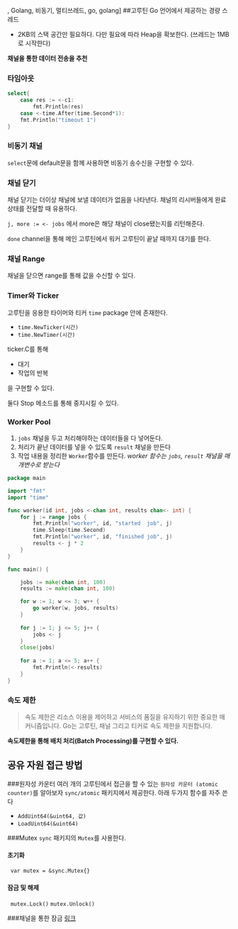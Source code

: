 
, Golang, 비동기, 멀티쓰레드, go, golang]
##고루틴
Go 언어에서 제공하는 경량 스레드
* 2KB의 스택 공간만 필요하다. 다만 필요에 따라 Heap을 확보한다. (쓰레드는 1MB로 시작한다)

**채널을 통한 데이터 전송을 추천**

### 타임아웃
```go
select{
	case res := <-c1:
		fmt.Println(res)
	case <-time.After(time.Second*1):
	fmt.Println("timeout 1")
}
```

### 비동기 채널
`select`문에 default문을 함께 사용하면 비동기 송수신을 구현할 수 있다.


### 채널 닫기
채널 닫기는 더이상 채널에 보낼 데이터가 없음을 나타낸다.
채널의 리시버들에게 완료 상태를 전달할 때 유용하다.

`j, more := <- jobs`
에서 more은 해당 채널이 close됐는지를 리턴해준다.

`done` channel을 통해 메인 고루틴에서 워커 고루틴이 끝날 때까지 대기를 한다.

### 채널 Range
채널을 닫으면 range를 통해 값을 수신할 수 있다.


### Timer와 Ticker
고루틴을 응용한 타이머와 티커
`time` package 안에 존재한다.
* `time.NewTicker(시간)`
* `time.NewTimer(시간)`

ticker.C를 통해 
* 대기
* 작업의 반복

을 구현할 수 있다.

둘다 Stop 메소드를 통해 중지시킬 수 있다.

### Worker Pool
1. `jobs` 채널을 두고 처리해야하는 데이터들을 다 넣어둔다.
2. 처리가 끝난 데이터를 넣을 수 있도록 `result` 채널을 만든다
3. 작업 내용을 정리한 `Worker`함수를 만든다.  *worker 함수는 `jobs`, `result` 채널을 매개변수로 받는다*

```go
package main

import "fmt"
import "time"

func worker(id int, jobs <-chan int, results chan<- int) {
	for j := range jobs {
		fmt.Println("worker", id, "started  job", j)
		time.Sleep(time.Second)
		fmt.Println("worker", id, "finished job", j)
		results <- j * 2
	}
}

func main() {

	jobs := make(chan int, 100)
	results := make(chan int, 100)

	for w := 1; w <= 3; w++ {
		go worker(w, jobs, results)
	}
	
	for j := 1; j <= 5; j++ {
		jobs <- j
	}
	close(jobs)
	
	for a := 1; a <= 5; a++ {
		fmt.Println(<-results)
	}
}
```


### 속도 제한
> 속도 제한은 리소스 이용을 제어하고 서비스의 품질을 유지하기 위한 중요한 매커니즘입니다. Go는 고루틴, 채널 그리고 티커로 속도 제한을 지원합니다.

**속도제한을 통해 배치 처리(Batch Processing)를 구현할 수 있다.**

## 공유 자원 접근 방법

###원자성 카운터
여러 개의 고루틴에서 접근을 할 수 있는 `원자성 카운터 (atomic counter)`를 알아보자
`sync/atomic` 패키지에서 제공한다.
아래 두가지 함수를 자주 쓴다
* `AddUint64(&uint64, 값)`
* `LoadUint64(&uint64)`

###Mutex
`sync` 패키지의 `Mutex`를 사용한다.

#### 초기화
` var mutex = &sync.Mutex{}`
#### 잠금 및 해제
` mutex.Lock()`
`mutex.Unlock()`


###채널을 통한 잠금
[링크](https://mingrammer.com/gobyexample/stateful-goroutines/)
